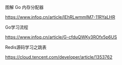 图解 Go 内存分配器

https://www.infoq.cn/article/IEhRLwmmIM7-11RYaLHR

Go学习流程

https://www.infoq.cn/article/G-cfduQWKy3ROfx5p6US

Redis源码学习之跳表

https://cloud.tencent.com/developer/article/1353762